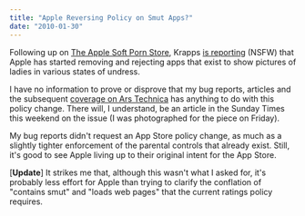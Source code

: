 ```yaml
---
title: "Apple Reversing Policy on Smut Apps?"
date: "2010-01-30"
---
```


Following up on [The Apple Soft Porn Store](/blog/2010/1/20/the-apple-soft-porn-store.html), Krapps [is reporting](http://KRAPPS.com/2010/01/30/apple-begins-removing-iphone-smut/) (NSFW) that Apple has started removing and rejecting apps that exist to show pictures of ladies in various states of undress.

I have no information to prove or disprove that my bug reports, articles and the subsequent [coverage on Ars Technica](http://arstechnica.com/apple/news/2010/01/parental-controls-glitch-gives-kids-access-to-app-store-porn.ars?comments=1) has anything to do with this policy change. There will, I understand, be an article in the Sunday Times this weekend on the issue (I was photographed for the piece on Friday).

My bug reports didn't request an App Store policy change, as much as a slightly tighter enforcement of the parental controls that already exist. Still, it's good to see Apple living up to their original intent for the App Store.

\[**Update**\] It strikes me that, although this wasn't what I asked for, it's probably less effort for Apple than trying to clarify the conflation of "contains smut" and "loads web pages" that the current ratings policy requires.
